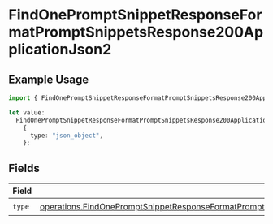 # FindOnePromptSnippetResponseFormatPromptSnippetsResponse200ApplicationJson2

## Example Usage

```typescript
import { FindOnePromptSnippetResponseFormatPromptSnippetsResponse200ApplicationJson2 } from "orq-poc-typescript-multi-env-version/models/operations";

let value:
  FindOnePromptSnippetResponseFormatPromptSnippetsResponse200ApplicationJson2 =
    {
      type: "json_object",
    };
```

## Fields

| Field                                                                                                                                                                                                                                            | Type                                                                                                                                                                                                                                             | Required                                                                                                                                                                                                                                         | Description                                                                                                                                                                                                                                      |
| ------------------------------------------------------------------------------------------------------------------------------------------------------------------------------------------------------------------------------------------------ | ------------------------------------------------------------------------------------------------------------------------------------------------------------------------------------------------------------------------------------------------ | ------------------------------------------------------------------------------------------------------------------------------------------------------------------------------------------------------------------------------------------------ | ------------------------------------------------------------------------------------------------------------------------------------------------------------------------------------------------------------------------------------------------ |
| `type`                                                                                                                                                                                                                                           | [operations.FindOnePromptSnippetResponseFormatPromptSnippetsResponse200ApplicationJSONResponseBody1VersionsType](../../models/operations/findonepromptsnippetresponseformatpromptsnippetsresponse200applicationjsonresponsebody1versionstype.md) | :heavy_check_mark:                                                                                                                                                                                                                               | N/A                                                                                                                                                                                                                                              |